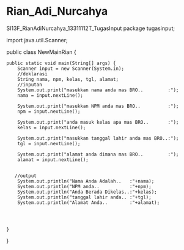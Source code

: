 Rian_Adi_Nurcahya
=================

SI13F_RianAdiNurcahya_13311112T_TugasInput
package tugasinput;

import java.util.Scanner;

public class NewMainRian {

    public static void main(String[] args) {
        Scanner input = new Scanner(System.in);
        //deklarasi
        String nama, npm, kelas, tgl, alamat;
        //inputan
        System.out.print("masukkan nama anda mas BRO..         :");
        nama = input.nextLine();
        
        System.out.print("masukkan NPM anda mas BRO..          :");
        npm = input.nextLine();
        
        System.out.print("anda masuk kelas apa mas BRO..       :");
        kelas = input.nextLine();
        
        System.out.print("masukkan tanggal lahir anda mas BRO..:");
        tgl = input.nextLine();
        
        System.out.print("alamat anda dimana mas BRO..         :");
        alamat = input.nextLine();

        
       //output
        System.out.println("Nama Anda Adalah..   :"+nama);
        System.out.println("NPM anda..           :"+npm);
        System.out.println("Anda Berada Dikelas..:"+kelas);
        System.out.println("tanggal lahir anda.. :"+tgl);
        System.out.println("Alamat Anda..        :"+alamat);


        
        
    }
    
}
